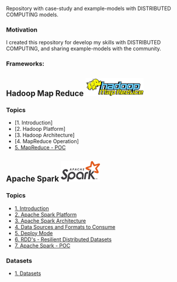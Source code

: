 Repository with case-study and example-models with DISTRIBUTED COMPUTING models.

### Motivation

I created this repository for develop my skills with DISTRIBUTED COMPUTING, and sharing example-models with the community.

### Frameworks:

## Hadoop Map Reduce ![img](https://github.com/daniellj/DistributedComputing/blob/master/HadoopMapReduce/Concepts/img/hadoop_map_reduce_logo.png)

### Topics
<!-- toc -->
- [1. Introduction]
- [2. Hadoop Platform]
- [3. Hadoop Architecture]
- [4. MapReduce Operation]
- [5. MapReduce - POC](https://github.com/daniellj/DistributedComputing/blob/master/HadoopMapReduce/POC/)

## Apache Spark ![img](https://github.com/daniellj/DistributedComputing/blob/master/ApacheSpark/Concepts/img/apache_spark_logo.png)

### Topics
<!-- toc -->
- [1. Introduction](https://github.com/daniellj/DistributedComputing/blob/master/ApacheSpark/Concepts/Introduction.md#1-introdutction)
- [2. Apache Spark Platform](https://github.com/daniellj/DistributedComputing/blob/master/ApacheSpark/Concepts/Introduction.md#2-apache-spark-platform)
- [3. Apache Spark Architecture](https://github.com/daniellj/DistributedComputing/blob/master/ApacheSpark/Concepts/Introduction.md#3-apache-spark-architecture)
- [4. Data Sources and Formats to Consume](https://github.com/daniellj/DistributedComputing/blob/master/ApacheSpark/Concepts/Introduction.md#4-data-sources-and-formats-to-consume)
- [5. Deploy Mode](https://github.com/daniellj/DistributedComputing/blob/master/ApacheSpark/Concepts/Introduction.md#5-deploy-mode)
- [6. RDD's - Resilient Distributed Datasets](https://github.com/daniellj/DistributedComputing/blob/master/ApacheSpark/Concepts/Introduction.md#6-rdds---resilient-distributed-datasets)
- [7. Apache Spark - POC](https://github.com/daniellj/DistributedComputing/blob/master/ApacheSpark/POC/)

### Datasets
<!-- toc -->
- [1. Datasets](https://github.com/daniellj/DistributedComputing/blob/master/Datasets/)